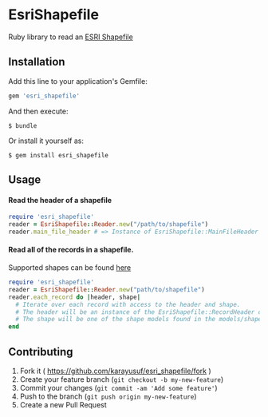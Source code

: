 # EsriShapefile

Ruby library to read an [ESRI Shapefile](https://www.esri.com/library/whitepapers/pdfs/shapefile.pdf)

## Installation

Add this line to your application's Gemfile:

```ruby
gem 'esri_shapefile'
```

And then execute:

    $ bundle

Or install it yourself as:

    $ gem install esri_shapefile

## Usage

#### Read the header of a shapefile

```ruby
require 'esri_shapefile'
reader = EsriShapefile::Reader.new("/path/to/shapefile")
reader.main_file_header # => Instance of EsriShapefile::MainFileHeader
```

#### Read all of the records in a shapefile.

Supported shapes can be found [here](lib/esri_shapefile/models/shapes)

```ruby
require 'esri_shapefile'
reader = EsriShapefile::Reader.new("path/to/shapefile")
reader.each_record do |header, shape|
  # Iterate over each record with access to the header and shape.
  # The header will be an instance of the EsriShapefile::RecordHeader class.
  # The shape will be one of the shape models found in the models/shapes directory. Example: EsriShapefile::Shapes::Polygon
end
```

## Contributing

1. Fork it ( https://github.com/karayusuf/esri_shapefile/fork )
2. Create your feature branch (`git checkout -b my-new-feature`)
3. Commit your changes (`git commit -am 'Add some feature'`)
4. Push to the branch (`git push origin my-new-feature`)
5. Create a new Pull Request
